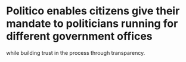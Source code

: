 # Politico enables citizens give their mandate to politicians running for different government offices
while building trust in the process through transparency.